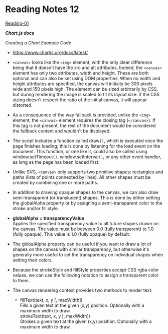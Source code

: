 # Reading Notes 12      

[Reading-01](reading-notes.md)  

_**Chart.js docs**_  

_Creating a Chart Example Code_  

- https://www.chartjs.org/docs/latest/  

-  `<canvas>` looks like the `<img>` element, with the only clear difference being that it doesn't have the src and alt attributes. Indeed, the `<canvas>` element has only two attributes, width and height. These are both optional and can also be set using DOM properties. When no width and height attributes are specified, the canvas will initially be 300 pixels wide and 150 pixels high. The element can be sized arbitrarily by CSS, but during rendering the image is scaled to fit its layout size: if the CSS sizing doesn't respect the ratio of the initial canvas, it will appear distorted.  

-  As a consequence of the way fallback is provided, unlike the `<img>` element, the `<canvas>` element requires the closing tag (`</canvas>`). If this tag is not present, the rest of the document would be considered the fallback content and wouldn't be displayed.  

- The script includes a function called draw`()`, which is executed once the page finishes loading; this is done by listening for the load event on the document. This function, or one like it, could also be called using window.setTimeout`()`, window.setInterval`()`, or any other event handler, as long as the page has been loaded first.  

- Unlike SVG, `<canvas>` only supports two primitive shapes: rectangles and paths (lists of points connected by lines). All other shapes must be created by combining one or more paths.  

- In addition to drawing opaque shapes to the canvas, we can also draw semi-transparent (or translucent) shapes. This is done by either setting the globalAlpha property or by assigning a semi-transparent color to the stroke and/or fill style.

- __globalAlpha = transparencyValue__  
Applies the specified transparency value to all future shapes drawn on the canvas. The value must be between 0.0 (fully transparent) to 1.0 (fully opaque). This value is 1.0 (fully opaque) by default.  

- The globalAlpha property can be useful if you want to draw a lot of shapes on the canvas with similar transparency, but otherwise it's generally more useful to set the transparency on individual shapes when setting their colors.  

- Because the strokeStyle and fillStyle properties accept CSS rgba color values, we can use the following notation to assign a transparent color to them.

- The canvas rendering context provides two methods to render text:

    - fillText(text, x, y [, maxWidth])  
    Fills a given text at the given (x,y) position. Optionally with a maximum width to draw.  
    strokeText(text, x, y [, maxWidth])  
    Strokes a given text at the given (x,y) position. Optionally with a maximum width to draw.  

